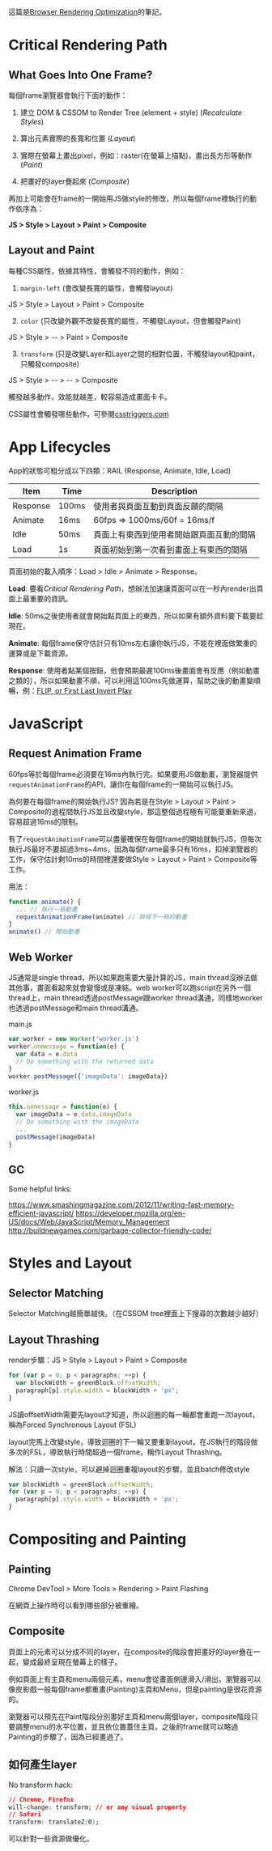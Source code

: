 這篇是[Browser Rendering Optimization](https://classroom.udacity.com/courses/ud860)的筆記。

# Critical Rendering Path

## What Goes Into One Frame?

每個frame瀏覽器會執行下面的動作：

1. 建立 DOM & CSSOM to Render Tree (element + style) (*Recalculate Styles*) 

2. 算出元素實際的長寬和位置 (*Layout*)

3. 實際在螢幕上畫出pixel，例如：raster(在螢幕上描點)，畫出長方形等動作 (*Paint*)

4. 把畫好的layer疊起來 (*Composite*)

再加上可能會在frame的一開始用JS做style的修改，所以每個frame裡執行的動作依序為：

**JS > Style > Layout > Paint > Composite**

## Layout and Paint

每種CSS屬性，依據其特性，會觸發不同的動作，例如：

1. `margin-left` (會改變長寬的屬性，會觸發layout)

  JS > Style > Layout > Paint > Composite

2. `color` (只改變外觀不改變長寬的屬性，不觸發Layout，但會觸發Paint)

  JS > Style > -- > Paint > Composite

3. `transform` (只是改變Layer和Layer之間的相對位置，不觸發layout和paint，只觸發composite)

  JS > Style > -- > -- > Composite
  
觸發越多動作，效能就越差，較容易造成畫面卡卡。

CSS屬性會觸發哪些動作，可參閱[csstriggers.com](https://csstriggers.com/)

# App Lifecycles

App的狀態可粗分成以下四類：RAIL (Response, Animate, Idle, Load)

|Item|Time|Description
|---|---|---|
|Response|100ms|使用者與頁面互動到頁面反饋的間隔|
|Animate|16ms|60fps => 1000ms/60f = 16ms/f|
|Idle|50ms|頁面上有東西到使用者開始跟頁面互動的間隔|
|Load|1s|頁面初始到第一次看到畫面上有東西的間隔|

頁面初始的載入順序：Load > Idle > Animate > Response。

**Load**: 要看*Critical Rendering Path*，想辦法加速讓頁面可以在一秒內render出頁面上最重要的資訊。

**Idle**: 50ms之後使用者就會開始點頁面上的東西，所以如果有額外資料要下載要趁現在。

**Animate**: 每個frame保守估計只有10ms左右讓你執行JS，不能在裡面做繁重的運算或是下載資源。

**Response**: 使用者點某個按鈕，他會預期最遲100ms後畫面會有反應（例如動畫之類的），所以如果動畫不順，可以利用這100ms先做運算，幫助之後的動畫變順暢，例：[FLIP, or First Last Invert Play](https://www.youtube.com/watch?v=7N1vvNUavVU)

# JavaScript

## Request Animation Frame

60fps等於每個frame必須要在16ms內執行完。如果要用JS做動畫，瀏覽器提供`requestAnimationFrame`的API，讓你在每個frame的一開始可以執行JS。

為何要在每個frame的開始執行JS? 因為若是在Style > Layout > Paint > Composite的過程間執行JS並且改變style，那這整個過程極有可能要重新來過，容易超過16ms的限制。

有了`requestAnimationFrame`可以盡量確保在每個frame的開始就執行JS，但每次執行JS最好不要超過3ms~4ms，因為每個frame最多只有16ms，扣掉瀏覽器的工作，保守估計剩10ms的時間裡還要做Style > Layout > Paint > Composite等工作。

用法：

~~~jsx
function animate() {
  ... // 執行一格動畫
  requestAnimationFrame(animate) // 排程下一格的動畫
}
animate() // 開始動畫
~~~

## Web Worker

JS通常是single thread，所以如果跑需要大量計算的JS，main thread沒辦法做其他事，畫面看起來就會變慢或是凍結。web worker可以跑script在另外一個thread上，main thread透過postMessage跟worker thread溝通，同樣地worker也透過postMessage和main thread溝通。

main.js

~~~jsx
var worker = new Worker('worker.js')
worker.onmessage = function(e) {
  var data = e.data
  // Do something with the returned data
}
worker.postMessage({'imageData': imageData})
~~~

worker.js

~~~jsx
this.onmessage = function(e) {
  var imageData = e.data.imageData
  // Do something with the imageData
  ...
  postMessage(imageData)
}
~~~

## GC

Some helpful links:

https://www.smashingmagazine.com/2012/11/writing-fast-memory-efficient-javascript/
https://developer.mozilla.org/en-US/docs/Web/JavaScript/Memory_Management
http://buildnewgames.com/garbage-collector-friendly-code/

# Styles and Layout

## Selector Matching

Selector Matching越簡單越快。（在CSSOM tree裡面上下搜尋的次數越少越好）

## Layout Thrashing

render步驟：JS > Style > Layout > Paint > Composite

~~~jsx
for (var p = 0; p < paragraphs; ++p) {
  var blockWidth = greenBlock.offsetWidth;
  paragraph[p].style.width = blockWidth + 'px';
}
~~~

JS讀offsetWidth需要先layout才知道，所以迴圈的每一輪都會重跑一次layout，稱為Forced Synchronous Layout (FSL)

layout完馬上改變style，導致迴圈的下一輪又要重新layout，在JS執行的階段做多次的FSL，導致執行時間超過一個frame，稱作Layout Thrashing。

解法：只讀一次style，可以避掉迴圈重複layout的步驟，並且batch修改style

~~~jsx
var blockWidth = greenBlock.offsetWidth;
for (var p = 0; p < paragraphs; ++p) {
  paragraph[p].style.width = blockWidth + 'px';
}
~~~

# Compositing and Painting

## Painting

Chrome DevTool > More Tools > Rendering > Paint Flashing

在網頁上操作時可以看到哪些部分被重繪。

## Composite

頁面上的元素可以分成不同的layer，在composite的階段會把畫好的layer疊在一起，變成最終呈現在螢幕上的樣子。

例如頁面上有主頁和menu兩個元素，menu會從畫面側邊滑入/滑出。瀏覽器可以像皮影戲一般每個frame都重畫(Painting)主頁和Menu，但是painting是很花資源的。

瀏覽器可以預先在Paint階段分別畫好主頁和menu兩個layer，composite階段只要調整menu的水平位置，並且依位置蓋住主頁。之後的frame就可以略過Painting的步驟了，因為已經畫過了。

## 如何產生layer

No transform hack:

~~~css
// Chrome, Firefox
will-change: transform; // or any visual property
// Safari
transform: translateZ(0);
~~~

可以針對一些資源做優化。
